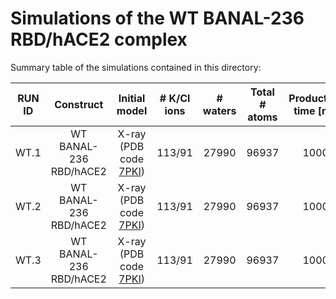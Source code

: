 # Simulations of the WT BANAL-236 RBD/hACE2 complex 
Summary table of the simulations contained in this directory:

|   RUN ID	   |  Construct	| Initial model	| # K/Cl ions |	 # waters | Total # atoms | Production time [ns] |
| :------: |  :------:  |     :------:  | :------:    | :------:  | :------:      | :------:             |
| WT.1 | WT BANAL-236 RBD/hACE2 | X-ray (PDB code [7PKI](https://www.rcsb.org/structure/7PKI)) | 113/91 | 27990 | 96937 | 1000 |
| WT.2 | WT BANAL-236 RBD/hACE2 | X-ray (PDB code [7PKI](https://www.rcsb.org/structure/7PKI)) | 113/91 | 27990 | 96937 | 1000 |
| WT.3 | WT BANAL-236 RBD/hACE2 | X-ray (PDB code [7PKI](https://www.rcsb.org/structure/7PKI)) | 113/91 | 27990 | 96937 | 1000 |
